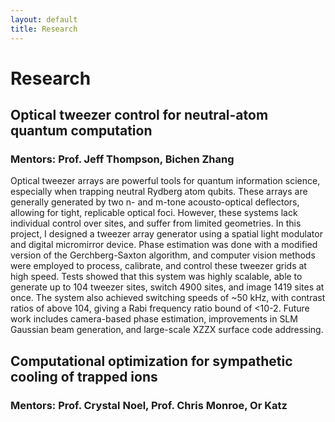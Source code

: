 ```yaml
---
layout: default
title: Research
---
```


# Research

## Optical tweezer control for neutral-atom quantum computation
### Mentors: Prof. Jeff Thompson, Bichen Zhang

Optical tweezer arrays are powerful tools for quantum information science, especially when trapping neutral Rydberg atom qubits. These arrays are generally generated by two n- and m-tone acousto-optical deflectors, allowing for tight, replicable optical foci. However, these systems lack individual control over sites, and suffer from limited geometries. In this project, I designed a tweezer array generator using a spatial light modulator and digital micromirror device. Phase estimation was done with a modified version of the Gerchberg-Saxton algorithm, and computer vision methods were employed to process, calibrate, and control these tweezer grids at high speed. Tests showed that this system was highly scalable, able to generate up to 104 tweezer sites, switch 4900 sites, and image 1419 sites at once. The system also achieved switching speeds of ~50 kHz, with contrast ratios of above 104, giving a Rabi frequency ratio bound of <10-2. Future work includes camera-based phase estimation, improvements in SLM Gaussian beam generation, and large-scale XZZX surface code addressing.

## Computational optimization for sympathetic cooling of trapped ions
### Mentors: Prof. Crystal Noel, Prof. Chris Monroe, Or Katz



